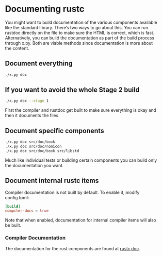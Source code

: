 # Documenting rustc

You might want to build documentation of the various components
available like the standard library. There’s two ways to go about this.
You can run rustdoc directly on the file to make sure the HTML is
correct, which is fast. Alternatively, you can build the documentation
as part of the build process through x.py. Both are viable methods
since documentation is more about the content.

## Document everything

```bash
./x.py doc
```

## If you want to avoid the whole Stage 2 build

```bash
./x.py doc --stage 1
```

First the compiler and rustdoc get built to make sure everything is okay
and then it documents the files.

## Document specific components

```bash
./x.py doc src/doc/book
./x.py doc src/doc/nomicon
./x.py doc src/doc/book src/libstd
```

Much like individual tests or building certain components you can build only
 the documentation you want.

## Document internal rustc items

Compiler documentation is not built by default. To enable it, modify config.toml:

```toml
[build]
compiler-docs = true
```

Note that when enabled,
documentation for internal compiler items will also be built.

### Compiler Documentation

The documentation for the rust components are found at [rustc doc].

[rustc doc]: https://doc.rust-lang.org/nightly/nightly-rustc/rustc_middle/

